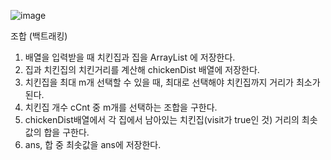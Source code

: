 ![image](https://user-images.githubusercontent.com/33195517/185077924-3d101517-bdcf-48f3-bb7c-ca2dcc0d8213.png)

조합 (백트래킹)
</br>
1. 배열을 입력받을 때 치킨집과 집을 ArrayList 에 저장한다.
2. 집과 치킨집의 치킨거리를 계산해 chickenDist 배열에 저장한다.
3. 치킨집을 최대 m개 선택할 수 있을 때, 최대로 선택해야 치킨집까지 거리가 최소가 된다.
4. 치킨집 개수 cCnt 중 m개를 선택하는 조합을 구한다.
5. chickenDist배열에서 각 집에서 남아있는 치킨집(visit가 true인 것) 거리의 최솟값의 합을 구한다.
6. ans, 합 중 최솟값을 ans에 저장한다.
